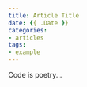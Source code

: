```yaml
---
title: Article Title
date: {{ .Date }}
categories:
- articles
tags:
- example
---
```


Code is poetry...

<!--more-->
